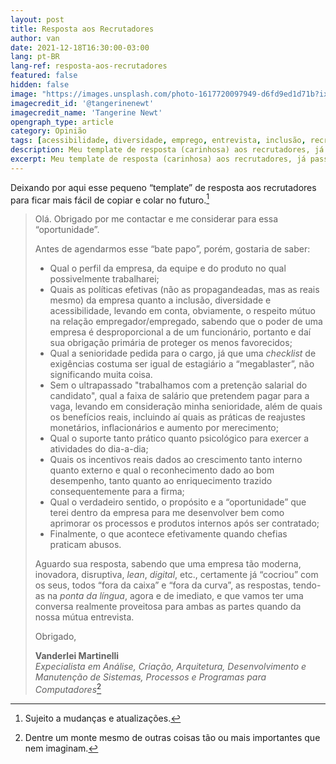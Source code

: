 ```yaml
---
layout: post
title: Resposta aos Recrutadores
author: van
date: 2021-12-18T16:30:00-03:00
lang: pt-BR
lang-ref: resposta-aos-recrutadores
featured: false
hidden: false
image: "https://images.unsplash.com/photo-1617720097949-d6fd9ed1d71b?ixlib=rb-1.2.1&ixid=MnwxMjA3fDB8MHxwaG90by1wYWdlfHx8fGVufDB8fHx8&auto=format&fit=crop&w=1600&q=80"
imagecredit_id: '@tangerinenewt'
imagecredit_name: 'Tangerine Newt'
opengraph_type: article
category: Opinião
tags: [acessibilidade, diversidade, emprego, entrevista, inclusão, recrutamento, respeito]
description: Meu template de resposta (carinhosa) aos recrutadores, já passados mais de 20 anos no século 21.
excerpt: Meu template de resposta (carinhosa) aos recrutadores, já passados mais de 20 anos no século 21.
---
```


Deixando por aqui esse pequeno “template” de resposta aos recrutadores para ficar mais fácil de copiar e colar no futuro.[^1]

> Olá. Obrigado por me contactar e me considerar para essa “oportunidade”.
> 
> Antes de agendarmos esse “bate papo”, porém, gostaria de saber:
> 
> - Qual o perfil da empresa, da equipe e do produto no qual possivelmente trabalharei;
> - Quais as políticas efetivas (não as propagandeadas, mas as reais mesmo) da empresa quanto a inclusão, diversidade e acessibilidade, levando em conta, obviamente, o respeito mútuo na relação empregador/empregado, sabendo que o poder de uma empresa é desproporcional a de um funcionário, portanto e daí sua obrigação primária de proteger os menos favorecidos;
> - Qual a senioridade pedida para o cargo, já que uma *checklist* de exigências costuma ser igual de estagiário a “megablaster”, não significando muita coisa.
> - Sem o ultrapassado "trabalhamos com a pretenção salarial do candidato", qual a faixa de salário que pretendem pagar para a vaga, levando em consideração minha senioridade, além de quais os benefícios reais, incluindo aí quais as práticas de reajustes monetários, inflacionários e aumento por merecimento;
> - Qual o suporte tanto prático quanto psicológico para exercer a atividades do dia-a-dia;
> - Quais os incentivos reais dados ao crescimento tanto interno quanto externo e qual o reconhecimento dado ao bom desempenho, tanto quanto ao enriquecimento trazido consequentemente para a firma;
> - Qual o verdadeiro sentido, o propósito e a “oportunidade” que terei dentro da empresa para me desenvolver bem como aprimorar os processos e produtos internos após ser contratado;
> - Finalmente, o que acontece efetivamente quando chefias praticam abusos.
> 
> Aguardo sua resposta, sabendo que uma empresa tão moderna, inovadora, disruptiva, *lean*, *digital*, etc., certamente já “cocriou” com os seus, todos “fora da caixa” e “fora da curva”, as respostas, tendo-as na *ponta da língua*, agora e de imediato, e que vamos ter uma conversa realmente proveitosa para ambas as partes quando da nossa mútua entrevista.
> 
> Obrigado,
> 
> **Vanderlei Martinelli**<br />
> *Expecialista em Análise, Criação, Arquitetura, Desenvolvimento e Manutenção de Sistemas, Processos e Programas para Computadores*[^2]

[^1]: Sujeito a mudanças e atualizações.
[^2]: Dentre um monte mesmo de outras coisas tão ou mais importantes que nem imaginam.